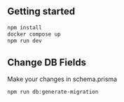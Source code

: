 ## Getting started

```bash
npm install
docker compose up
npm run dev
```

## Change DB Fields

Make your changes in schema.prisma

```bash
npm run db:generate-migration
```
